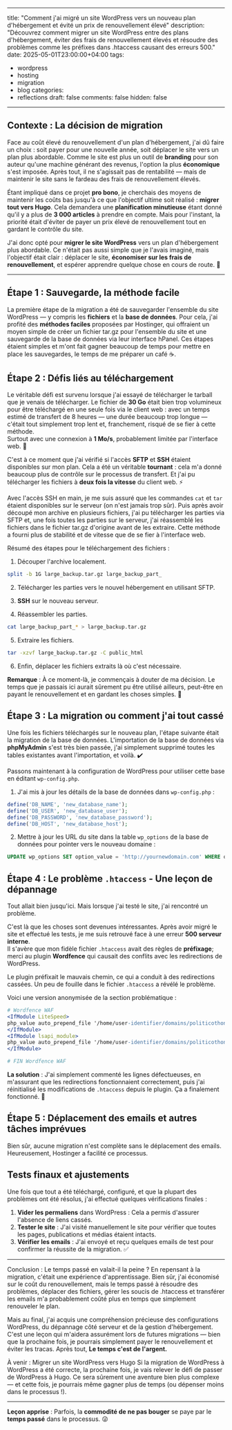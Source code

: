 
---
title: "Comment j'ai migré un site WordPress vers un nouveau plan d'hébergement et évité un prix de renouvellement élevé"
description: "Découvrez comment migrer un site WordPress entre des plans d'hébergement, éviter des frais de renouvellement élevés et résoudre des problèmes comme les préfixes dans .htaccess causant des erreurs 500."
date: 2025-05-01T23:00:00+04:00
tags:
  - wordpress
  - hosting
  - migration
  - blog
categories:
  - reflections
draft: false
comments: false
hidden: false
---

## Contexte : La décision de migration

Face au coût élevé du renouvellement d'un plan d'hébergement, j'ai dû faire un choix : soit payer pour une nouvelle année, soit déplacer le site vers un plan plus abordable. Comme le site est plus un outil de **branding** pour son auteur qu'une machine générant des revenus, l'option la plus **économique** s'est imposée. Après tout, il ne s'agissait pas de rentabilité — mais de maintenir le site sans le fardeau des frais de renouvellement élevés. 

Étant impliqué dans ce projet **pro bono**, je cherchais des moyens de maintenir les coûts bas jusqu'à ce que l'objectif ultime soit réalisé : **migrer tout vers Hugo**. Cela demandera une **planification minutieuse** étant donné qu'il y a plus de **3 000 articles** à prendre en compte. Mais pour l'instant, la priorité était d'éviter de payer un prix élevé de renouvellement tout en gardant le contrôle du site.

J'ai donc opté pour **migrer le site WordPress** vers un plan d'hébergement plus abordable. Ce n'était pas aussi simple que je l'avais imaginé, mais l'objectif était clair : déplacer le site, **économiser sur les frais de renouvellement**, et espérer apprendre quelque chose en cours de route. 🚀

---

## Étape 1 : Sauvegarde, la méthode facile

La première étape de la migration a été de sauvegarder l'ensemble du site WordPress — y compris les **fichiers** et la **base de données**. Pour cela, j'ai profité des **méthodes faciles** proposées par Hostinger, qui offraient un moyen simple de créer un fichier tar.gz pour l'ensemble du site et une sauvegarde de la base de données via leur interface hPanel. Ces étapes étaient simples et m'ont fait gagner beaucoup de temps pour mettre en place les sauvegardes, le temps de me préparer un café ☕.

## Étape 2 : Défis liés au téléchargement

Le véritable défi est survenu lorsque j'ai essayé de télécharger le tarball que je venais de télécharger. Le fichier de **30 Go** était bien trop volumineux pour être téléchargé en une seule fois via le client web : avec un temps estimé de transfert de 8 heures — une durée beaucoup trop longue — c'était tout simplement trop lent et, franchement, risqué de se fier à cette méthode.  
Surtout avec une connexion à **1 Mo/s**, probablement limitée par l'interface web. 😤

C'est à ce moment que j'ai vérifié si l'accès **SFTP** et **SSH** étaient disponibles sur mon plan. Cela a été un véritable **tournant** : cela m'a donné beaucoup plus de contrôle sur le processus de transfert. Et j'ai pu télécharger les fichiers à **deux fois la vitesse** du client web. ⚡

Avec l'accès SSH en main, je me suis assuré que les commandes `cat` et `tar` étaient disponibles sur le serveur (on n'est jamais trop sûr). Puis après avoir découpé mon archive en plusieurs fichiers, j'ai pu télécharger les parties via SFTP et, une fois toutes les parties sur le serveur, j'ai réassemblé les fichiers dans le fichier tar.gz d'origine avant de les extraire. Cette méthode a fourni plus de stabilité et de vitesse que de se fier à l'interface web.

Résumé des étapes pour le téléchargement des fichiers :

1. Découper l'archive localement.

```bash
split -b 1G large_backup.tar.gz large_backup_part_
```

2. Télécharger les parties vers le nouvel hébergement en utilisant SFTP.

3. **SSH** sur le nouveau serveur.

4. Réassembler les parties.

```bash
cat large_backup_part_* > large_backup.tar.gz
```

5. Extraire les fichiers.

```bash
tar -xzvf large_backup.tar.gz -C public_html
```

6. Enfin, déplacer les fichiers extraits là où c'est nécessaire.

**Remarque** : À ce moment-là, je commençais à douter de ma décision. Le temps que je passais ici aurait sûrement pu être utilisé ailleurs, peut-être en payant le renouvellement et en gardant les choses simples. 🤔

## Étape 3 : La migration ou comment j'ai tout cassé

Une fois les fichiers téléchargés sur le nouveau plan, l'étape suivante était la migration de la base de données. L'importation de la base de données via **phpMyAdmin** s'est très bien passée, j'ai simplement supprimé toutes les tables existantes avant l'importation, et voilà. ✔️

Passons maintenant à la configuration de WordPress pour utiliser cette base en éditant `wp-config.php`.

1. J'ai mis à jour les détails de la base de données dans `wp-config.php` :

```php
define('DB_NAME', 'new_database_name');
define('DB_USER', 'new_database_user');
define('DB_PASSWORD', 'new_database_password');
define('DB_HOST', 'new_database_host');
```

2. Mettre à jour les URL du site dans la table `wp_options` de la base de données pour pointer vers le nouveau domaine :

```sql
UPDATE wp_options SET option_value = 'http://yournewdomain.com' WHERE option_name = 'siteurl' OR option_name = 'home';
```

## Étape 4 : Le problème `.htaccess` - Une leçon de dépannage

Tout allait bien jusqu'ici. Mais lorsque j'ai testé le site, j'ai rencontré un problème.

C'est là que les choses sont devenues intéressantes. Après avoir migré le site et effectué les tests, je me suis retrouvé face à une erreur **500 serveur interne**.  
Il s'avère que mon fidèle fichier `.htaccess` avait des règles de **préfixage**; merci au plugin **Wordfence** qui causait des conflits avec les redirections de WordPress.

Le plugin préfixait le mauvais chemin, ce qui a conduit à des redirections cassées. Un peu de fouille dans le fichier `.htaccess` a révélé le problème.

Voici une version anonymisée de la section problématique :

```apache
# Wordfence WAF
<IfModule LiteSpeed>
php_value auto_prepend_file '/home/user-identifier/domains/politicothon.com/public_html/wordfence-waf.php'
</IfModule>
<IfModule lsapi_module>
php_value auto_prepend_file '/home/user-identifier/domains/politicothon.com/public_html/wordfence-waf.php'
</IfModule>

# FIN Wordfence WAF
```

**La solution** : J'ai simplement commenté les lignes défectueuses, en m'assurant que les redirections fonctionnaient correctement, puis j'ai réinitialisé les modifications de `.htaccess` depuis le plugin. Ça a finalement fonctionné. 🎉

## Étape 5 : Déplacement des emails et autres tâches imprévues

Bien sûr, aucune migration n'est complète sans le déplacement des emails. Heureusement, Hostinger a facilité ce processus.

## Tests finaux et ajustements

Une fois que tout a été téléchargé, configuré, et que la plupart des problèmes ont été résolus, j'ai effectué quelques vérifications finales :

1. **Vider les permaliens** dans WordPress : Cela a permis d'assurer l'absence de liens cassés.
2. **Tester le site** : J'ai visité manuellement le site pour vérifier que toutes les pages, publications et médias étaient intacts.
3. **Vérifier les emails** : J'ai envoyé et reçu quelques emails de test pour confirmer la réussite de la migration. ✅

---

Conclusion : Le temps passé en valait-il la peine ?
En repensant à la migration, c'était une expérience d'apprentissage. Bien sûr, j'ai économisé sur le coût du renouvellement, mais le temps passé à résoudre des problèmes, déplacer des fichiers, gérer les soucis de .htaccess et transférer les emails m'a probablement coûté plus en temps que simplement renouveler le plan.

Mais au final, j'ai acquis une compréhension précieuse des configurations WordPress, du dépannage côté serveur et de la gestion d'hébergement. C'est une leçon qui m'aidera assurément lors de futures migrations — bien que la prochaine fois, je pourrais simplement payer le renouvellement et éviter les tracas. Après tout, **Le temps c'est de l'argent.**

À venir : Migrer un site WordPress vers Hugo
Si la migration de WordPress à WordPress a été correcte, la prochaine fois, je vais relever le défi de passer de WordPress à Hugo. Ce sera sûrement une aventure bien plus complexe — et cette fois, je pourrais même gagner plus de temps (ou dépenser moins dans le processus !).

---

**Leçon apprise** : Parfois, la **commodité de ne pas bouger** se paye par le **temps passé** dans le processus. 😜

